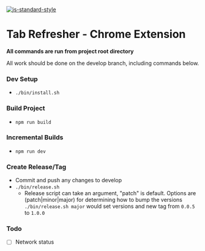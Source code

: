 
[![js-standard-style](https://img.shields.io/badge/code%20style-standard-brightgreen.svg?style=flat)](http://standardjs.com/)

# Tab Refresher - Chrome Extension

**All commands are run from project root directory**

All work should be done on the develop branch, including commands below.

### Dev Setup
- `./bin/install.sh`

### Build Project
- `npm run build`

### Incremental Builds
- `npm run dev`

### Create Release/Tag
- Commit and push any changes to develop
- `./bin/release.sh`
  - Release script can take an argument, "patch" is default. Options are (patch|minor|major) for determining how to bump the versions
  `./bin/release.sh major` would set versions and new tag from `0.0.5` to `1.0.0`


### Todo
- [ ] Network status

